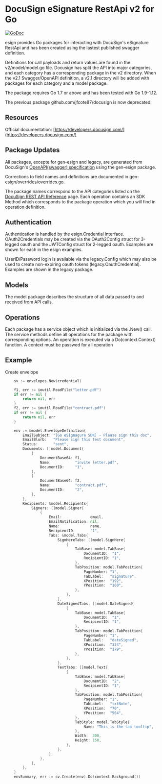 # DocuSign eSignature RestApi v2 for Go

[![GoDoc](https://godoc.org/github.com/jfcote87/esign?status.svg)](https://godoc.org/github.com/jfcote87/esign)

esign provides Go packages for interacting with DocuSign's eSignature RestApi and
has been created using the lastest published swagger definition.

Definitions for call payloads and return values are found in the v2/model/model.go file.  Docusign
has split the API into major categories, and each category has a corresponding package in the
v2 directory.  When the v2.1 Swagger/OpenAPI definition, a v2.1 directory will be added with
packages for each category and a model package.

The package requires Go 1.7 or above and has been tested with Go 1.9-1.12.

The previous package github.com/jfcote87/docusign is now deprecated.

## Resources

Official documentation: [https://developers.docusign.com/](https://developers.docusign.com/)

## Package Updates

All packages, excepte for gen-esign and legacy, are generated from DocuSign's [OpenAPI(swagger) specification](https://github.com/docusign/eSign-OpenAPI-Specification) using the gen-esign package.

Corrections to field names and definitions are documented in gen-esign/overrides/overrides.go.

The package names correspond to the API categories listed on the
[DocuSign REST API Reference](https://developers.docusign.com/esign-rest-api/reference) page.
Each operation contains an SDK Method which corresponds to the package operation which you will
find in operation definition.

## Authentication

Authentication is handled by the esign.Credential interface.  OAuth2Credentials may be created
via the OAuth2Config struct for 3-legged oauth and the JWTConfig struct for 2-legged oauth. Examples
are shown for each in the esign examples.

UserID/Password login is available via the legacy.Config which may also be used to create non-expiring
oauth tokens (legacy.OauthCredential).  Examples are shown in the legacy package.

## Models

The model package describes the structure of all data passed to and received from API calls.

## Operations

Each package has a service object which is initialized via the <packagename>.New(<credential>) call.
The service methods define all operations for the package with corresponding options.  An operation is
executed via a Do(context.Context) function.  A context must be passwed for all operation

## Example

Create envelope

```go
    sv := envelopes.New(credential)

    f1, err := ioutil.ReadFile("letter.pdf")
    if err != nil {
        return nil, err
    }
    f2, err := ioutil.ReadFile("contract.pdf")
    if err != nil {
        return nil, err
    }

    env := &model.EnvelopeDefinition{
        EmailSubject: "[Go eSignagure SDK] - Please sign this doc",
        EmailBlurb:   "Please sign this test document",
        Status:       "sent",
        Documents: []model.Document{
            {
                DocumentBase64: f1,
                Name:           "invite letter.pdf",
                DocumentID:     "1",
            },
            {
                DocumentBase64: f2,
                Name:           "contract.pdf",
                DocumentID:     "2",
            },
        },
        Recipients: &model.Recipients{
            Signers: []model.Signer{
                {
                    Email:             email,
                    EmailNotification: nil,
                    Name:              name,
                    RecipientID:       "1",
                    Tabs: &model.Tabs{
                        SignHereTabs: []model.SignHere{
                            {
                                TabBase: model.TabBase{
                                    DocumentID:  "1",
                                    RecipientID: "1",
                                },
                                TabPosition: model.TabPosition{
                                    PageNumber: "1",
                                    TabLabel:   "signature",
                                    XPosition:  "192",
                                    YPosition:  "160",
                                },
                            },
                        },
                        DateSignedTabs: []model.DateSigned{
                            {
                                TabBase: model.TabBase{
                                    DocumentID:  "1",
                                    RecipientID: "1",
                                },
                                TabPosition: model.TabPosition{
                                    PageNumber: "1",
                                    TabLabel:   "dateSigned",
                                    XPosition:  "334",
                                    YPosition:  "179",
                                },
                            },
                        },
                        TextTabs: []model.Text{
                            {
                                TabBase: model.TabBase{
                                    DocumentID:  "2",
                                    RecipientID: "1",
                                },
                                TabPosition: model.TabPosition{
                                    PageNumber: "1",
                                    TabLabel:   "txtNote",
                                    XPosition:  "70",
                                    YPosition:  "564",
                                },
                                TabStyle: model.TabStyle{
                                    Name: "This is the tab tooltip",
                                },
                                Width:  300,
                                Height: 150,
                            },
                        },
                    },
                },
            },
        },
    }
    envSummary, err := sv.Create(env).Do(context.Background())
```
